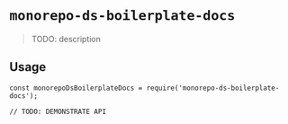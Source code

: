 # `monorepo-ds-boilerplate-docs`

> TODO: description

## Usage

```
const monorepoDsBoilerplateDocs = require('monorepo-ds-boilerplate-docs');

// TODO: DEMONSTRATE API
```
